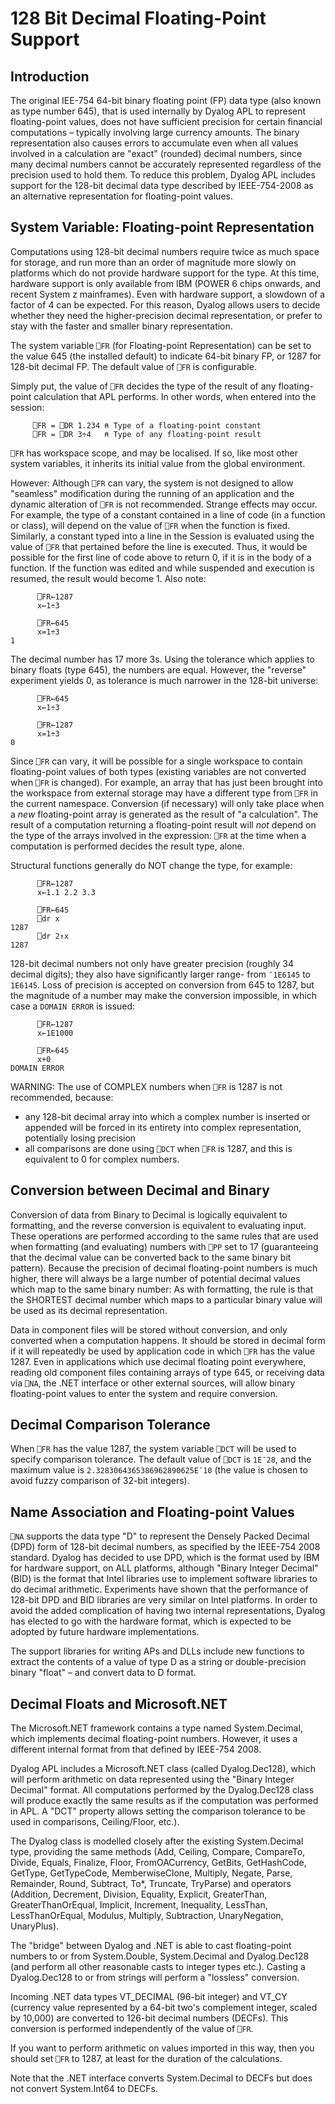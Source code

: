 # 128 Bit Decimal Floating-Point Support

## Introduction

The original IEE-754 64-bit binary floating point (FP) data type (also known as type number 645), that is used internally by Dyalog APL to represent floating-point values, does not have sufficient precision for certain financial computations – typically involving large currency amounts. The binary representation also causes errors to accumulate even when all values involved in a calculation are "exact" (rounded) decimal numbers, since many decimal numbers cannot be accurately represented regardless of the precision used to hold them. To reduce this problem, Dyalog APL includes support for the 128-bit decimal data type described by IEEE-754-2008 as an alternative representation for floating-point values.

## System Variable: Floating-point Representation

Computations using 128-bit decimal numbers require twice as much space for storage, and run more than an order of magnitude more slowly on platforms which do not provide hardware support for the type. At this time, hardware support is only available from IBM (POWER 6 chips onwards, and recent System z mainframes). Even with hardware support, a slowdown of a factor of 4 can be expected. For this reason, Dyalog allows users to decide whether they need the higher-precision decimal representation, or prefer to stay with the faster and smaller binary representation.

The system variable `⎕FR` (for Floating-point Representation) can be set to the value 645 (the installed default) to indicate 64-bit binary FP, or 1287 for 128-bit decimal FP. The default value of `⎕FR` is configurable.

Simply put, the value of `⎕FR` decides the type of the result of any floating-point calculation that APL performs. In other words, when entered into the session:
```apl
     ⎕FR = ⎕DR 1.234 ⍝ Type of a floating-point constant
     ⎕FR = ⎕DR 3÷4   ⍝ Type of any floating-point result
```

`⎕FR` has workspace scope, and may be localised. If so, like most other system variables, it inherits its initial value from the global environment.

However: Although `⎕FR` can vary, the system is not designed to allow "seamless" modification during the running of an application and the dynamic alteration of `⎕FR` is not recommended. Strange effects may occur. For example, the type of a constant contained in a line of code (in a function or class), will depend on the value of `⎕FR` when the function is fixed. Similarly, a constant typed into a line in the Session is evaluated using the value of `⎕FR` that pertained before the line is executed. Thus, it would be possible for the first line of code above to return 0, if it is in the body of a function. If the function was edited and while suspended and execution is resumed, the result would become 1. Also note:
```apl
      ⎕FR←1287
      x←1÷3
 
      ⎕FR←645
      x=1÷3
1
```

The decimal number has 17 more 3s. Using the tolerance which applies to binary floats (type 645), the numbers are equal. However, the "reverse" experiment yields 0, as tolerance is much narrower in the 128-bit universe:
```apl
      ⎕FR←645
      x←1÷3
 
      ⎕FR←1287
      x=1÷3
0
```

Since `⎕FR` can vary, it will be possible for a single workspace to contain floating-point values of both types (existing variables are not converted when `⎕FR` is changed). For example, an array that has just been brought into the workspace from external storage may have a different type from `⎕FR` in the current namespace. Conversion (if necessary) will only take place when a *new* floating-point array is generated as the result of "a calculation". The result of a computation returning a floating-point result will *not* depend on the type of the arrays involved in the expression: `⎕FR` at the time when a computation is performed decides the result type, alone.

Structural functions generally do NOT change the type, for example:
```apl
      ⎕FR←1287
      x←1.1 2.2 3.3
      
      ⎕FR←645
      ⎕dr x
1287
      ⎕dr 2↑x
1287
```

128-bit decimal numbers not only have greater precision (roughly 34 decimal digits); they also have significantly larger range- from `¯1E6145` to `1E6145`. Loss of precision is accepted on conversion from 645 to 1287, but the magnitude of a number may make the conversion impossible, in which case a `DOMAIN ERROR` is issued:
```apl
      ⎕FR←1287
      x←1E1000
      
      ⎕FR←645
      x+0
DOMAIN ERROR
```

WARNING: The use of COMPLEX numbers when `⎕FR` is 1287 is not recommended, because:

- any 128-bit decimal array into which a complex number is inserted or appended will be forced in its entirety into complex representation, potentially losing precision
- all comparisons are done using `⎕DCT` when `⎕FR` is 1287, and this is equivalent to 0 for complex numbers.
## Conversion between Decimal and Binary

Conversion of data from Binary to Decimal is logically equivalent to formatting, and the reverse conversion is equivalent to evaluating input. These operations are performed according to the same rules that are used when formatting (and evaluating) numbers with `⎕PP` set to 17 (guaranteeing that the decimal value can be converted back to the same binary bit pattern). Because the precision of decimal floating-point numbers is much higher, there will always be a large number of potential decimal values which map to the same binary number: As with formatting, the rule is that the SHORTEST decimal number which maps to a particular binary value will be used as its decimal representation.

Data in component files will be stored without conversion, and only converted when a computation happens. It should be stored in decimal form if it will repeatedly be used by application code in which `⎕FR` has the value 1287. Even in applications which use decimal floating point everywhere, reading old component files containing arrays of type 645, or receiving data via `⎕NA`, the .NET interface or other external sources, will allow binary floating-point values to enter the system and require conversion.

## Decimal Comparison Tolerance

When `⎕FR` has the value 1287, the system variable `⎕DCT` will be used to specify comparison tolerance. The default value of `⎕DCT` is `1E¯28`, and the maximum value is `2.3283064365386962890625E¯10` (the value is chosen to avoid fuzzy comparison of 32-bit integers).

## Name Association and Floating-point Values

`⎕NA` supports the data type "D" to represent the Densely Packed Decimal (DPD) form of 128-bit decimal numbers, as specified by the IEEE-754 2008 standard. Dyalog has decided to use DPD, which is the format used by IBM for hardware support, on ALL platforms, although "Binary Integer Decimal" (BID) is the format that Intel libraries use to implement software libraries to do decimal arithmetic. Experiments have shown that the performance of 128-bit DPD and BID libraries are very similar on Intel platforms. In order to avoid the added complication of having two internal representations, Dyalog has elected to go with the hardware format, which is expected to be adopted by future hardware implementations.

The support libraries for writing APs and DLLs include new functions to extract the contents of a value of type D as a string or double-precision binary "float" – and convert data to D format.

## Decimal Floats and Microsoft.NET

The Microsoft.NET framework contains a type named System.Decimal, which implements decimal floating-point numbers. However, it uses a different internal format from that defined by IEEE-754 2008.

Dyalog APL includes a Microsoft.NET class (called Dyalog.Dec128), which will perform arithmetic on data represented using the "Binary Integer Decimal" format. All computations performed by the Dyalog.Dec128 class will produce exactly the same results as if the computation was performed in APL. A "DCT" property allows setting the comparison tolerance to be used in comparisons, Ceiling/Floor, etc.).

The Dyalog class is modelled closely after the existing System.Decimal type, providing the same methods (Add, Ceiling, Compare, CompareTo, Divide, Equals, Finalize, Floor, FromOACurrency, GetBits, GetHashCode, GetType, GetTypeCode, MemberwiseClone, Multiply, Negate, Parse, Remainder, Round, Subtract, To*, Truncate, TryParse) and operators (Addition, Decrement, Division, Equality, Explicit, GreaterThan, GreaterThanOrEqual, Implicit, Increment, Inequality, LessThan, LessThanOrEqual, Modulus, Multiply, Subtraction, UnaryNegation, UnaryPlus).

The "bridge" between Dyalog and .NET is able to cast floating-point numbers to or from System.Double, System.Decimal and Dyalog.Dec128 (and perform all other reasonable casts to integer types etc.). Casting a Dyalog.Dec128 to or from strings will perform a "lossless" conversion.

Incoming .NET data types VT_DECIMAL (96-bit integer) and VT_CY (currency value represented by a 64-bit two's complement integer, scaled by 10,000) are converted to 126-bit decimal numbers (DECFs). This conversion is performed independently of the value of `⎕FR`.

If you want to perform arithmetic on values imported in this way, then you should set `⎕FR` to 1287, at least for the duration of the calculations.

Note that the .NET interface converts System.Decimal to DECFs but does not convert System.Int64 to DECFs.
